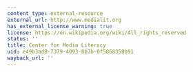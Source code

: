 ```yaml
---
content_type: external-resource
external_url: http://www.medialit.org
has_external_license_warning: true
license: https://en.wikipedia.org/wiki/All_rights_reserved
status: ''
title: Center for Media Literacy
uid: e49b3ad8-7379-4093-8b7b-0f5868358b91
wayback_url: ''
---
```

